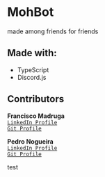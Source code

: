 # MohBot

made among friends for friends

## Made with:

- TypeScript
- Discord.js

## Contributors

**Francisco Madruga** <br>
[`LinkedIn Profile`](https://www.linkedin.com/in/francisco-madruga-0694971b4)
<br> [`Git Profile`](https://github.com/F-Madruga) <br>

**Pedro Nogueira** <br>
[`LinkedIn Profile`](https://www.linkedin.com/in/pedroinogueira/) <br>
[`Git Profile`](https://github.com/Pedro-No) <br>

test
